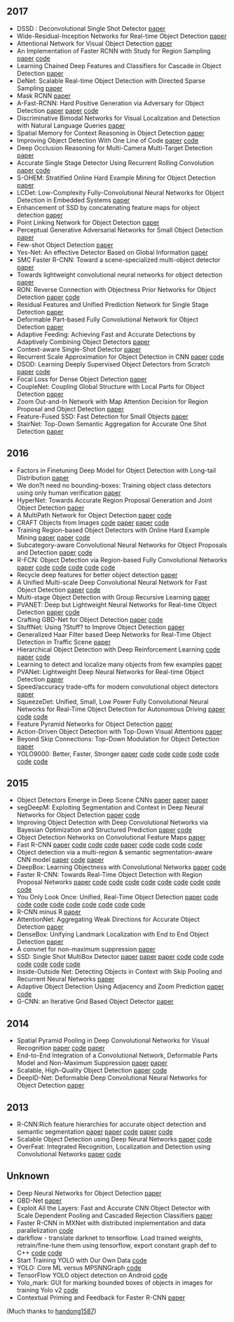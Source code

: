 ## 2017
- DSSD : Deconvolutional Single Shot Detector [paper](https://arxiv.org/abs/1701.06659) 
- Wide-Residual-Inception Networks for Real-time Object Detection [paper](https://arxiv.org/abs/1702.01243) 
- Attentional Network for Visual Object Detection [paper](https://arxiv.org/abs/1702.01478) 
- An Implementation of Faster RCNN with Study for Region Sampling [paper](https://arxiv.org/abs/1702.02138) [code](https://github.com/endernewton/tf-faster-rcnn) 
- Learning Chained Deep Features and Classifiers for Cascade in Object Detection [paper](https://arxiv.org/abs/1702.07054) 
- DeNet: Scalable Real-time Object Detection with Directed Sparse Sampling [paper](https://arxiv.org/abs/1703.10295) 
- Mask RCNN [paper](https://arxiv.org/pdf/1703.06870.pdf)
- A-Fast-RCNN: Hard Positive Generation via Adversary for Object Detection [paper](https://arxiv.org/abs/1704.03414) [paper](http://abhinavsh.info/papers/pdfs/adversarial_object_detection.pdf) [code](https://github.com/xiaolonw/adversarial-frcnn) 
- Discriminative Bimodal Networks for Visual Localization and Detection with Natural Language Queries [paper](https://arxiv.org/abs/1704.03944) 
- Spatial Memory for Context Reasoning in Object Detection [paper](https://arxiv.org/abs/1704.04224) 
- Improving Object Detection With One Line of Code [paper](https://arxiv.org/abs/1704.04503) [code](https://github.com/bharatsingh430/soft-nms) 
- Deep Occlusion Reasoning for Multi-Camera Multi-Target Detection [paper](https://arxiv.org/abs/1704.05775) 
- Accurate Single Stage Detector Using Recurrent Rolling Convolution [paper](https://arxiv.org/abs/1704.05776) [code](https://github.com/xiaohaoChen/rrc_detection) 
- S-OHEM: Stratified Online Hard Example Mining for Object Detection [paper](https://arxiv.org/abs/1705.02233) 
- LCDet: Low-Complexity Fully-Convolutional Neural Networks for Object Detection in Embedded Systems [paper](https://arxiv.org/abs/1705.05922) 
- Enhancement of SSD by concatenating feature maps for object detection [paper](https://arxiv.org/abs/1705.09587) 
- Point Linking Network for Object Detection [paper](https://arxiv.org/abs/1706.03646) 
- Perceptual Generative Adversarial Networks for Small Object Detection [paper](https://arxiv.org/abs/1706.05274) 
- Few-shot Object Detection [paper](https://arxiv.org/abs/1706.08249) 
- Yes-Net: An effective Detector Based on Global Information [paper](https://arxiv.org/abs/1706.09180) 
- SMC Faster R-CNN: Toward a scene-specialized multi-object detector [paper](https://arxiv.org/abs/1706.10217) 
- Towards lightweight convolutional neural networks for object detection [paper](https://arxiv.org/abs/1707.01395) 
- RON: Reverse Connection with Objectness Prior Networks for Object Detection [paper](https://arxiv.org/abs/1707.01691) [code](https://github.com/taokong/RON) 
- Residual Features and Unified Prediction Network for Single Stage Detection [paper](https://arxiv.org/abs/1707.05031) 
- Deformable Part-based Fully Convolutional Network for Object Detection [paper](https://arxiv.org/abs/1707.06175) 
- Adaptive Feeding: Achieving Fast and Accurate Detections by Adaptively Combining Object Detectors [paper](https://arxiv.org/abs/1707.06399) 
- Context-aware Single-Shot Detector [paper](https://arxiv.org/abs/1707.08682) 
- Recurrent Scale Approximation for Object Detection in CNN [paper](https://arxiv.org/abs/1707.09531) [code](https://github.com/sciencefans/RSA-for-object-detection) 
- DSOD: Learning Deeply Supervised Object Detectors from Scratch [paper](https://arxiv.org/abs/1708.01241) [code](https://github.com/szq0214/DSOD) 
- Focal Loss for Dense Object Detection [paper](https://arxiv.org/abs/1708.02002) 
- CoupleNet: Coupling Global Structure with Local Parts for Object Detection [paper](https://arxiv.org/abs/1708.02863) 
- Zoom Out-and-In Network with Map Attention Decision for Region Proposal and Object Detection [paper](https://arxiv.org/abs/1709.04347) 
- Feature-Fused SSD: Fast Detection for Small Objects [paper](https://arxiv.org/abs/1709.05054) 
- StairNet: Top-Down Semantic Aggregation for Accurate One Shot Detection [paper](https://arxiv.org/abs/1709.05788) 




## 2016
- Factors in Finetuning Deep Model for Object Detection with Long-tail Distribution [paper](http://arxiv.org/abs/1601.05150) 
- We don?t need no bounding-boxes: Training object class detectors using only human verification [paper](http://arxiv.org/abs/1602.08405) 
- HyperNet: Towards Accurate Region Proposal Generation and Joint Object Detection [paper](http://arxiv.org/abs/1604.00600) 
- A MultiPath Network for Object Detection [paper](http://arxiv.org/abs/1604.02135) [code](https://github.com/facebookresearch/multipathnet) 
- CRAFT Objects from Images [code](http://byangderek.github.io/projects/craft.html) [paper](https://arxiv.org/abs/1604.03239) [paper](http://www.cv-foundation.org/openaccess/content_cvpr_2016/papers/Yang_CRAFT_Objects_From_CVPR_2016_paper.pdf) [code](https://github.com/byangderek/CRAFT) 
- Training Region-based Object Detectors with Online Hard Example Mining [paper](http://arxiv.org/abs/1604.03540) [paper](http://www.cv-foundation.org/openaccess/content_cvpr_2016/papers/Shrivastava_Training_Region-Based_Object_CVPR_2016_paper.pdf) [code](https://github.com/abhi2610/ohem) 
- Subcategory-aware Convolutional Neural Networks for Object Proposals and Detection [paper](http://arxiv.org/abs/1604.04693) [code](https://github.com/tanshen/SubCNN) 
- R-FCN: Object Detection via Region-based Fully Convolutional Networks [paper](http://arxiv.org/abs/1605.06409) [code](https://github.com/daijifeng001/R-FCN) [code](https://github.com/Orpine/py-R-FCN) [code](https://github.com/PureDiors/pytorch_RFCN) [code](https://github.com/bharatsingh430/py-R-FCN-multiGPU) [code](https://github.com/xdever/RFCN-tensorflow) 
- Recycle deep features for better object detection [paper](http://arxiv.org/abs/1607.05066) 
- A Unified Multi-scale Deep Convolutional Neural Network for Fast Object Detection [paper](http://arxiv.org/abs/1607.07155) [code](https://github.com/zhaoweicai/mscnn) 
- Multi-stage Object Detection with Group Recursive Learning [paper](http://arxiv.org/abs/1608.05159) 
- PVANET: Deep but Lightweight Neural Networks for Real-time Object Detection [paper](http://arxiv.org/abs/1608.08021) [code](https://github.com/sanghoon/pva-faster-rcnn) 
- Crafting GBD-Net for Object Detection [paper](https://arxiv.org/abs/1610.02579) [code](https://github.com/craftGBD/craftGBD) 
- StuffNet: Using ?Stuff? to Improve Object Detection [paper](https://arxiv.org/abs/1610.05861) 
- Generalized Haar Filter based Deep Networks for Real-Time Object Detection in Traffic Scene [paper](https://arxiv.org/abs/1610.09609) 
- Hierarchical Object Detection with Deep Reinforcement Learning [code](https://imatge-upc.github.io/detection-2016-nipsws/) [paper](https://arxiv.org/abs/1611.03718) [code](https://github.com/imatge-upc/detection-2016-nipsws) 
- Learning to detect and localize many objects from few examples [paper](https://arxiv.org/abs/1611.05664) 
- PVANet: Lightweight Deep Neural Networks for Real-time Object Detection [paper](https://arxiv.org/abs/1611.08588) 
- Speed/accuracy trade-offs for modern convolutional object detectors [paper](https://arxiv.org/abs/1611.10012) 
- SqueezeDet: Unified, Small, Low Power Fully Convolutional Neural Networks for Real-Time Object Detection for Autonomous Driving [paper](https://arxiv.org/abs/1612.01051) [code](https://github.com/BichenWuUCB/squeezeDet) [code](https://github.com/fregu856/2D_detection) 
- Feature Pyramid Networks for Object Detection [paper](https://arxiv.org/abs/1612.03144) 
- Action-Driven Object Detection with Top-Down Visual Attentions [paper](https://arxiv.org/abs/1612.06704) 
- Beyond Skip Connections: Top-Down Modulation for Object Detection [paper](https://arxiv.org/abs/1612.06851) 
- YOLO9000: Better, Faster, Stronger [paper](https://arxiv.org/abs/1612.08242) [code](https://github.com/leetenki/YOLOv2) [code](https://github.com/allanzelener/YAD2K) [code](https://github.com/longcw/yolo2-pytorch) [code](https://github.com/hizhangp/yolo_tensorflow) [code](https://github.com/AlexeyAB/darknet) [code](https://github.com/choasUp/caffe-yolo9000) [code](https://github.com/philipperemy/yolo-9000) 

## 2015
- Object Detectors Emerge in Deep Scene CNNs [paper](http://arxiv.org/abs/1412.6856) [paper](https://www.robots.ox.ac.uk/~vgg/rg/papers/zhou_iclr15.pdf) [paper](https://people.csail.mit.edu/khosla/papers/iclr2015_zhou.pdf) 
- segDeepM: Exploiting Segmentation and Context in Deep Neural Networks for Object Detection [paper](https://arxiv.org/abs/1502.04275) [code](https://github.com/YknZhu/segDeepM) 
- Improving Object Detection with Deep Convolutional Networks via Bayesian Optimization and Structured Prediction [paper](http://arxiv.org/abs/1504.03293) [code](https://github.com/YutingZhang/fgs-obj) 
- Object Detection Networks on Convolutional Feature Maps [paper](http://arxiv.org/abs/1504.06066) 
- Fast R-CNN [paper](http://arxiv.org/abs/1504.08083) [code](https://github.com/rbgirshick/fast-rcnn) [code](https://github.com/rbgirshick/fast-rcnn/tree/coco) [code](https://github.com/rbgirshick/fast-rcnn/pull/29) [paper](http://zhangliliang.com/2015/05/17/paper-note-fast-rcnn/) [code](https://github.com/precedenceguo/mx-rcnn) [code](https://github.com/mahyarnajibi/fast-rcnn-torch) [code](https://github.com/apple2373/chainer-simple-fast-rnn) [code](https://github.com/zplizzi/tensorflow-fast-rcnn) 
- Object detection via a multi-region & semantic segmentation-aware CNN model [paper](http://arxiv.org/abs/1505.01749) [code](https://github.com/gidariss/mrcnn-object-detection) [paper](http://zhangliliang.com/2015/05/17/paper-note-ms-cnn/) 
- DeepBox: Learning Objectness with Convolutional Networks [paper](http://arxiv.org/abs/1505.02146) [code](https://github.com/weichengkuo/DeepBox) 
- Faster R-CNN: Towards Real-Time Object Detection with Region Proposal Networks [paper](http://arxiv.org/abs/1506.01497) [code](https://github.com/ShaoqingRen/faster_rcnn) [code](https://github.com/rbgirshick/py-faster-rcnn) [code](https://github.com/mitmul/chainer-faster-rcnn) [code](https://github.com/andreaskoepf/faster-rcnn.torch) [code](https://github.com/ruotianluo/Faster-RCNN-Densecap-torch) [code](https://github.com/smallcorgi/Faster-RCNN_TF) [code](https://github.com/CharlesShang/TFFRCNN) [code](https://github.com/YihangLou/FasterRCNN-Encapsulation-Cplusplus) [code](https://github.com/yhenon/keras-frcnn) 
- You Only Look Once: Unified, Real-Time Object Detection [paper](http://arxiv.org/abs/1506.02640) [code](https://github.com/pjreddie/darknet) [code](https://github.com/gliese581gg/YOLO_tensorflow) [code](https://github.com/xingwangsfu/caffe-yolo) [code](https://github.com/frankzhangrui/Darknet-Yolo) [code](https://github.com/BriSkyHekun/py-darknet-yolo) [code](https://github.com/tommy-qichang/yolo.torch) [code](https://github.com/frischzenger/yolo-windows) [code](https://github.com/AlexeyAB/yolo-windows) [code](https://github.com/nilboy/tensorflow-yolo) 
- R-CNN minus R [paper](http://arxiv.org/abs/1506.06981) 
- AttentionNet: Aggregating Weak Directions for Accurate Object Detection [paper](http://arxiv.org/abs/1506.07704) 
- DenseBox: Unifying Landmark Localization with End to End Object Detection [paper](http://arxiv.org/abs/1509.04874) 
- A convnet for non-maximum suppression [paper](http://arxiv.org/abs/1511.06437) 
- SSD: Single Shot MultiBox Detector [paper](http://arxiv.org/abs/1512.02325) [paper](http://www.cs.unc.edu/~wliu/papers/ssd.pdf) [paper](http://www.cs.unc.edu/%7Ewliu/papers/ssd_eccv2016_slide.pdf) [code](https://github.com/weiliu89/caffe/tree/ssd) [code](https://github.com/zhreshold/mxnet-ssd) [code](https://github.com/zhreshold/mxnet-ssd.cpp) [code](https://github.com/rykov8/ssd_keras) [code](https://github.com/balancap/SSD-Tensorflow) [code](https://github.com/amdegroot/ssd.pytorch) [code](https://github.com/chuanqi305/MobileNet-SSD) 
- Inside-Outside Net: Detecting Objects in Context with Skip Pooling and Recurrent Neural Networks [paper](http://arxiv.org/abs/1512.04143) 
- Adaptive Object Detection Using Adjacency and Zoom Prediction [paper](http://arxiv.org/abs/1512.07711) [code](https://github.com/luyongxi/az-net) 
- G-CNN: an Iterative Grid Based Object Detector [paper](http://arxiv.org/abs/1512.07729) 

## 2014
- Spatial Pyramid Pooling in Deep Convolutional Networks for Visual Recognition [paper](http://arxiv.org/abs/1406.4729) [code](https://github.com/ShaoqingRen/SPP_net) [paper](http://zhangliliang.com/2014/09/13/paper-note-sppnet/) 
- End-to-End Integration of a Convolutional Network, Deformable Parts Model and Non-Maximum Suppression [paper](http://arxiv.org/abs/1411.5309) [paper](http://www.cv-foundation.org/openaccess/content_cvpr_2015/papers/Wan_End-to-End_Integration_of_2015_CVPR_paper.pdf) 
- Scalable, High-Quality Object Detection [paper](http://arxiv.org/abs/1412.1441) [code](https://github.com/google/multibox) 
- DeepID-Net: Deformable Deep Convolutional Neural Networks for Object Detection [paper](http://arxiv.org/abs/1412.5661) 

## 2013
- R-CNN:Rich feature hierarchies for accurate object detection and semantic segmentation [paper](http://arxiv.org/abs/1311.2524) [paper](http://people.eecs.berkeley.edu/~rbg/papers/r-cnn-cvpr-supp.pdf) [code](https://github.com/rbgirshick/rcnn) [paper](http://zhangliliang.com/2014/07/23/paper-note-rcnn/) [code](https://github.com/BVLC/caffe/pull/482) 
- Scalable Object Detection using Deep Neural Networks [paper](http://arxiv.org/abs/1312.2249) [code](https://github.com/google/multibox) 
- OverFeat: Integrated Recognition, Localization and Detection using Convolutional Networks [paper](http://arxiv.org/abs/1312.6229) [code](https://github.com/sermanet/OverFeat) 

## Unknown
- Deep Neural Networks for Object Detection [paper](http://papers.nips.cc/paper/5207-deep-neural-networks-for-object-detection.pdf) 
- GBD-Net [paper](http://link.springer.com/chapter/10.1007/978-3-319-46478-7_22) 
- Exploit All the Layers: Fast and Accurate CNN Object Detector with Scale Dependent Pooling and Cascaded Rejection Classifiers [paper](http://www-personal.umich.edu/~wgchoi/SDP-CRC_camready.pdf) 
- Faster R-CNN in MXNet with distributed implementation and data parallelization [code](https://github.com/dmlc/mxnet/tree/master/example/rcnn) 
- darkflow - translate darknet to tensorflow. Load trained weights, retrain/fine-tune them using tensorflow, export constant graph def to C++ [code](https://thtrieu.github.io/notes/yolo-tensorflow-graph-buffer-cpp) [code](https://github.com/thtrieu/darkflow) 
- Start Training YOLO with Our Own Data [code](https://github.com/Guanghan/darknet) 
- YOLO: Core ML versus MPSNNGraph [code](https://github.com/hollance/YOLO-CoreML-MPSNNGraph) 
- TensorFlow YOLO object detection on Android [code](https://github.com/natanielruiz/android-yolo) 
- Yolo_mark: GUI for marking bounded boxes of objects in images for training Yolo v2 [code](https://github.com/AlexeyAB/Yolo_mark) 
- Contextual Priming and Feedback for Faster R-CNN [paper](http://abhinavsh.info/context_priming_feedback.pdf) 

(Much thanks to [handong1587](https://handong1587.github.io/deep_learning/2015/10/09/object-detection.html))

